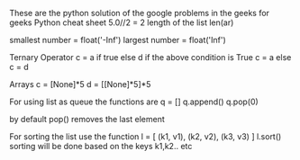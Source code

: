 These are the python solution of the google problems in the geeks for geeks
Python cheat sheet
5.0//2 = 2
length of the list len(ar)

smallest number  = float('-Inf')
largest number = float('Inf')

Ternary Operator
c = a if true else d
if the above condition is True
c = a
else
c = d

Arrays
c = [None]\*5
d = [[None]\*5]\*5

For using list as queue
the functions are
q = []
q.append()
q.pop(0)

by default pop() removes the last element


For sorting the list use the function
l = [ (k1, v1), (k2, v2), (k3, v3) ]
l.sort()
sorting will be done based on the keys k1,k2.. etc
